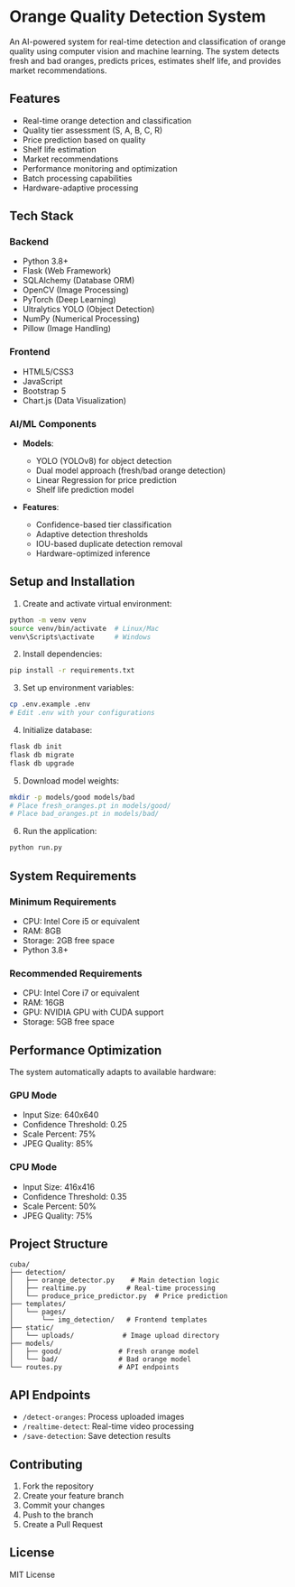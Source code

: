 # Orange Quality Detection System

An AI-powered system for real-time detection and classification of orange quality using computer vision and machine learning. The system detects fresh and bad oranges, predicts prices, estimates shelf life, and provides market recommendations.

## Features

- Real-time orange detection and classification
- Quality tier assessment (S, A, B, C, R)
- Price prediction based on quality
- Shelf life estimation
- Market recommendations
- Performance monitoring and optimization
- Batch processing capabilities
- Hardware-adaptive processing

## Tech Stack

### Backend
- Python 3.8+
- Flask (Web Framework)
- SQLAlchemy (Database ORM)
- OpenCV (Image Processing)
- PyTorch (Deep Learning)
- Ultralytics YOLO (Object Detection)
- NumPy (Numerical Processing)
- Pillow (Image Handling)

### Frontend
- HTML5/CSS3
- JavaScript
- Bootstrap 5
- Chart.js (Data Visualization)

### AI/ML Components
- **Models**: 
  - YOLO (YOLOv8) for object detection
  - Dual model approach (fresh/bad orange detection)
  - Linear Regression for price prediction
  - Shelf life prediction model

- **Features**:
  - Confidence-based tier classification
  - Adaptive detection thresholds
  - IOU-based duplicate detection removal
  - Hardware-optimized inference

## Setup and Installation

1. Create and activate virtual environment:
```bash
python -m venv venv
source venv/bin/activate  # Linux/Mac
venv\Scripts\activate     # Windows
```

2. Install dependencies:
```bash
pip install -r requirements.txt
```

3. Set up environment variables:
```bash
cp .env.example .env
# Edit .env with your configurations
```

4. Initialize database:
```bash
flask db init
flask db migrate
flask db upgrade
```

5. Download model weights:
```bash
mkdir -p models/good models/bad
# Place fresh_oranges.pt in models/good/
# Place bad_oranges.pt in models/bad/
```

6. Run the application:
```bash
python run.py
```

## System Requirements

### Minimum Requirements
- CPU: Intel Core i5 or equivalent
- RAM: 8GB
- Storage: 2GB free space
- Python 3.8+

### Recommended Requirements
- CPU: Intel Core i7 or equivalent
- RAM: 16GB
- GPU: NVIDIA GPU with CUDA support
- Storage: 5GB free space

## Performance Optimization

The system automatically adapts to available hardware:

### GPU Mode
- Input Size: 640x640
- Confidence Threshold: 0.25
- Scale Percent: 75%
- JPEG Quality: 85%

### CPU Mode
- Input Size: 416x416
- Confidence Threshold: 0.35
- Scale Percent: 50%
- JPEG Quality: 75%

## Project Structure
```
cuba/
├── detection/
│   ├── orange_detector.py    # Main detection logic
│   ├── realtime.py          # Real-time processing
│   └── produce_price_predictor.py  # Price prediction
├── templates/
│   └── pages/
│       └── img_detection/   # Frontend templates
├── static/
│   └── uploads/            # Image upload directory
├── models/
│   ├── good/              # Fresh orange model
│   └── bad/               # Bad orange model
└── routes.py              # API endpoints
```

## API Endpoints

- `/detect-oranges`: Process uploaded images
- `/realtime-detect`: Real-time video processing
- `/save-detection`: Save detection results

## Contributing

1. Fork the repository
2. Create your feature branch
3. Commit your changes
4. Push to the branch
5. Create a Pull Request

## License

MIT License
